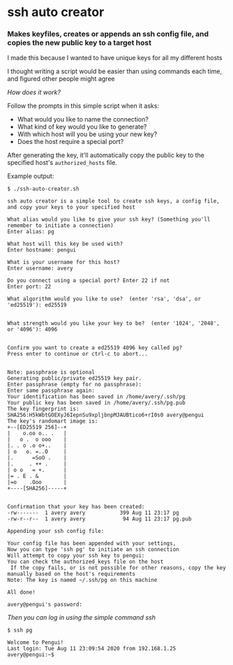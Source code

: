 # ssh auto creator

### Makes keyfiles, creates or appends an ssh config file, and copies the new public key to a target host

I made this because I wanted to have unique keys for all my different hosts

I thought writing a script would be easier than using commands each time, and figured other people might agree

_How does it work?_

Follow the prompts in this simple script when it asks:

- What would you like to name the connection?
- What kind of key would you like to generate?
- With which host will you be using your new key?
- Does the host require a special port?

After generating the key, it'll automatically copy the public key to the specified host's `authorized_hosts` file.

Example output:

```
$ ./ssh-auto-creator.sh

ssh auto creator is a simple tool to create ssh keys, a config file, and copy your keys to your specified host

What alias would you like to give your ssh key? (Something you'll remember to initiate a connection)
Enter alias: pg

What host will this key be used with?
Enter hostname: pengui

What is your username for this host?
Enter username: avery

Do you connect using a special port? Enter 22 if not
Enter port: 22

What algorithm would you like to use?  (enter 'rsa', 'dsa', or 'ed25519'): ed25519


What strength would you like your key to be?  (enter '1024', '2048', or '4096'): 4096


Confirm you want to create a ed25519 4096 key called pg?
Press enter to continue or ctrl-c to abort...


Note: passphrase is optional
Generating public/private ed25519 key pair.
Enter passphrase (empty for no passphrase):
Enter same passphrase again:
Your identification has been saved in /home/avery/.ssh/pg
Your public key has been saved in /home/avery/.ssh/pg.pub
The key fingerprint is:
SHA256:H5kWbtGOEXyJ6IepnSu9xpljbnpMJAUBtico6+rI0s0 avery@pengui
The key's randomart image is:
+--[ED25519 256]--+
|    o.oo o.. .   |
|   o .  o ooo    |
|. . o .o o+..    |
| o   o. =..O     |
|.      =SoO .    |
|.     . ++ .     |
| o o   = +.      |
|= . E . &        |
|=o    .Ooo       |
+----[SHA256]-----+


Confirmation that your key has been created:
-rw-------  1 avery avery           399 Aug 11 23:17 pg
-rw-r--r--  1 avery avery            94 Aug 11 23:17 pg.pub

Appending your ssh config file:

Your config file has been appended with your settings,
Now you can type 'ssh pg' to initiate an ssh connection
Will attempt to copy your ssh key to pengui:
You can check the authorized_keys file on the host
 If the copy fails, or is not possible for other reasons, copy the key manually based on the host's requirements
Note: The key is named ~/.ssh/pg on this machine

All done!

avery@pengui's password:
```

_Then you can log in using the simple command ssh <alias>_

```
$ ssh pg

Welcome to Pengui!
Last login: Tue Aug 11 23:09:54 2020 from 192.168.1.25
avery@pengui:~$
```
